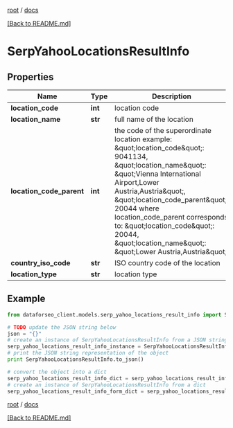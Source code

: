 [root](./../ "root") / [docs](./ "docs")

[[Back to README.md]](./../README.md "[Back to README.md]")

# SerpYahooLocationsResultInfo

## Properties

Name | Type | Description | Notes
------------ | ------------- | ------------- | -------------
**location_code** | **int** | location code | [optional]
**location_name** | **str** | full name of the location | [optional]
**location_code_parent** | **int** | the code of the superordinate location example: \&quot;location_code\&quot;: 9041134, \&quot;location_name\&quot;: \&quot;Vienna International Airport,Lower Austria,Austria\&quot;, \&quot;location_code_parent\&quot;: 20044 where location_code_parent corresponds to: \&quot;location_code\&quot;: 20044, \&quot;location_name\&quot;: \&quot;Lower Austria,Austria\&quot; | [optional]
**country_iso_code** | **str** | ISO country code of the location | [optional]
**location_type** | **str** | location type | [optional]

## Example

```python
from dataforseo_client.models.serp_yahoo_locations_result_info import SerpYahooLocationsResultInfo

# TODO update the JSON string below
json = "{}"
# create an instance of SerpYahooLocationsResultInfo from a JSON string
serp_yahoo_locations_result_info_instance = SerpYahooLocationsResultInfo.from_json(json)
# print the JSON string representation of the object
print SerpYahooLocationsResultInfo.to_json()

# convert the object into a dict
serp_yahoo_locations_result_info_dict = serp_yahoo_locations_result_info_instance.to_dict()
# create an instance of SerpYahooLocationsResultInfo from a dict
serp_yahoo_locations_result_info_form_dict = serp_yahoo_locations_result_info.from_dict(serp_yahoo_locations_result_info_dict)
```

  

[root](./../ "root") / [docs](./ "docs")

[[Back to README.md]](./../README.md "[Back to README.md]")